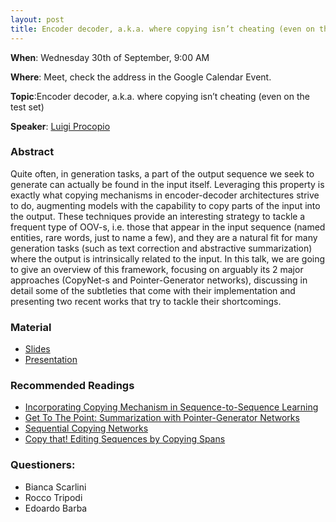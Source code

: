 ```yaml
---
layout: post
title: Encoder decoder, a.k.a. where copying isn’t cheating (even on the test set)
---
```

**When**:  Wednesday 30th of September, 9:00 AM

**Where**: Meet, check the address in the Google Calendar Event.

**Topic**:Encoder decoder, a.k.a. where copying isn’t cheating (even on the test set)

**Speaker**: 
[Luigi Procopio](https://twitter.com/luigi_proc)

### Abstract
Quite often, in generation tasks, a part of the output sequence we seek to generate can actually be found in the input 
itself. Leveraging this property is exactly what copying mechanisms in encoder-decoder architectures strive to do, 
augmenting models with the capability to copy parts of the input into the output. These techniques provide an 
interesting strategy to tackle a frequent type of OOV-s, i.e. those that appear in the input sequence (named entities, 
rare words, just to name a few), and they are a natural fit for many generation tasks (such as text correction and 
abstractive summarization) where the output is intrinsically related to the input.
In this talk, we are going to give an overview of this framework, focusing on arguably its 2 major approaches 
(CopyNet-s and Pointer-Generator networks), discussing in detail some of the subtleties that come with their 
implementation and presenting two recent works that try to tackle their shortcomings.


### Material
- [Slides](https://sapienzanlp.github.io/reading-group/material/2020-09-28-encoder-decoder/Copying_Mechanism.pdf)
- [Presentation](https://drive.google.com/file/d/1Vm4laHsMgdW0h_GyO2w2DWNNz76C_Ooi/view?usp=sharing)

### Recommended Readings
- [Incorporating Copying Mechanism in Sequence-to-Sequence Learning](https://arxiv.org/pdf/1603.06393.pdf)
- [Get To The Point: Summarization with Pointer-Generator Networks](https://arxiv.org/pdf/1704.04368.pdf)
- [Sequential Copying Networks](https://arxiv.org/pdf/1807.02301.pdf)
- [Copy that! Editing Sequences by Copying Spans](https://arxiv.org/pdf/2006.04771.pdf)

### Questioners:
- Bianca Scarlini
- Rocco Tripodi 
- Edoardo Barba
